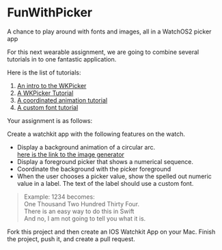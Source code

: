 # FunWithPicker
A chance to play around with fonts and images, all in a WatchOS2 picker app

For this next wearable assignment, we are going to combine several tutorials in to one fantastic application.

Here is the list of tutorials:  
1. [An intro to the WKPicker](http://techotopia.com/index.php/An_Introduction_to_the_watchOS_2_WatchKit_WKInterfacePicker_Object)  
2. [A WKPicker Tutorial](http://techotopia.com/index.php/A_watchOS_2_WatchKit_Picker_Tutorial)  
3. [A coordinated animation tutorial](http://techotopia.com/index.php/A_WatchKit_WKInterfacePicker_Coordinated_Animation_Example)  
4. [A custom font tutorial](http://techotopia.com/index.php/A_watchOS_2_App_Custom_Font_Tutorial)  

Your assignment is as follows:  

Create a watchkit app with the following features on the watch.  
* Display a background animation of a circular arc.  
[here is the link to the image generator](http://hmaidasani.github.io/RadialChartImageGenerator/)  
* Display a foreground picker that shows a numerical sequence.  
* Coordinate the background with the picker foreground  
* When the user chooses a picker value, show the spelled out numeric value in a label. The text of the label should use a custom font.   

> Example:  1234 becomes:  
> One Thousand Two Hundred Thirty Four.  
> There is an easy way to do this in Swift  
> And no, I am not going to tell you what it is.  
   
Fork this project and then create an IOS Watchkit App on your Mac.  Finish the project, push it, and create a pull request.  